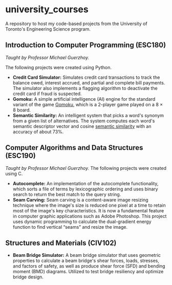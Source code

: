 # university_courses
A repository to host my code-based projects from the University of Toronto's Engineering Science program.

## Introduction to Computer Programming (ESC180)
_Taught by Professor Michael Guerzhoy._ 

The following projects were created using Python.
- **Credit Card Simulator:** Simulates credit card transactions to track the balance owed, interest accrued, and partial and complete bill payments. The simulator also implements a flagging algorithm to deactivate the credit card if fraud is suspected.
- **Gomoku:** A simple artificial intelligence (AI) engine for the standard variant of the game [Gomoku](http://en.wikipedia.org/wiki/Gomoku), which is a 2-player game played on a 8 × 8 board.
- **Semantic Similarity:** An intelligent system that picks a word's synonym from a given list of alternatives. The system computes each word's semantic descriptor vector and cosine [semantic similarity](https://en.wikipedia.org/wiki/Semantic_similarity) with an accuracy of about 73%.

## Computer Algorithms and Data Structures (ESC190)
_Taught by Professor Michael Guerzhoy._ 
The following projects were created using C.
- **Autocomplete:** An implementation of the autocomplete functionality, which sorts a file of terms by lexicographic ordering and uses binary search to return the best match to the query string.
- **Seam Carving:** Seam carving is a content-aware image resizing technique where the image's size is reduced one pixel at a time to retain most of the image's key characteristics. It is now a fundamental feature in computer graphic applications such as Adobe Photoshop. This project uses dynamic programming to calculate the dual-gradient energy function to find vertical “seams” and resize the image.

## Structures and Materials (CIV102)
- **Beam Bridge Simulator:** A beam bridge simulator that uses geometric properties to calculate a beam bridge's shear forces, loads, stresses, and factors of safety, as well as produce shear force (SFD) and bending moment (BMD) diagrams. Utilized to test bridge resiliency and optimize bridge design.
